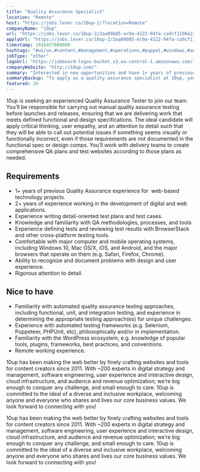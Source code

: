 ```yaml
---
title: "Quality Assurance Specialist"
location: "Remote"
host: "https://jobs.lever.co/10up-2/?location=Remote"
companyName: "10up"
url: "https://jobs.lever.co/10up-2/2aa09b85-ec9a-4122-94fa-ca9cf1190a21"
applyUrl: "https://jobs.lever.co/10up-2/2aa09b85-ec9a-4122-94fa-ca9cf1190a21/apply"
timestamp: 1616457600000
hashtags: "#ui/ux,#content,#management,#operations,#puppet,#windows,#android,#ios,#wordpress,#optimization"
jobType: "other"
logoUrl: "https://jobboard-logos-bucket.s3.eu-central-1.amazonaws.com/10up"
companyWebsite: "http://10up.com/"
summary: "Interested in new opportunities and have 1+ years of previous Quality Assurance experience for? 10up has a job opening for a quality assurance specialist."
summaryBackup: "To apply as a quality assurance specialist at 10up, you preferably need to have some knowledge of: #ui/ux, #content, #management."
featured: 20
---
```


10up is seeking an experienced Quality Assurance Tester to join our team. You’ll be responsible for carrying out manual quality assurance testing before launches and releases, ensuring that we are delivering work that meets defined functional and design specifications. The ideal candidate will apply critical thinking, user empathy, and an attention to detail such that they will be able to call out potential issues if something seems visually or functionally incorrect, even if those requirements are not documented in the functional spec or design comps. You’ll work with delivery teams to create comprehensive QA plans and test websites according to those plans as needed.

## Requirements

*   1+ years of previous Quality Assurance experience for  web-based technology projects.
*   2+ years of experience working in the development of digital and web applications.
*   Experience writing detail-oriented test plans and test cases.
*   Knowledge and familiarity with QA methodologies, processes, and tools.
*   Experience defining tests and reviewing test results with BrowserStack and other cross-platform testing tools.
*   Comfortable with major computer and mobile operating systems, including Windows 10, Mac OS/X, iOS, and Android, and the major browsers that operate on them (e.g. Safari, Firefox, Chrome).
*   Ability to recognize and document problems with design and user experience.
*   Rigorous attention to detail.

## Nice to have

*   Familiarity with automated quality assurance testing approaches, including functional, unit, and integration testing, and experience in determining the appropriate testing approach(es) for unique challenges.
*   Experience with automated testing frameworks (e.g. Selenium, Puppeteer, PHPUnit, etc), philosophically and/or in implementation.
*   Familiarity with the WordPress ecosystem, e.g. knowledge of popular tools, plugins, frameworks, best practices, and conventions.
*   Remote working experience.

10up has been making the web better by finely crafting websites and tools for content creators since 2011. With ~200 experts in digital strategy and management, software engineering, user experience and interactive design, cloud infrastructure, and audience and revenue optimization; we’re big enough to conquer any challenge, and small enough to care. 10up is committed to the ideal of a diverse and inclusive workplace, welcoming anyone and everyone who shares and lives our core business values. We look forward to connecting with you! 

10up has been making the web better by finely crafting websites and tools for content creators since 2011. With ~200 experts in digital strategy and management, software engineering, user experience and interactive design, cloud infrastructure, and audience and revenue optimization; we’re big enough to conquer any challenge, and small enough to care. 10up is committed to the ideal of a diverse and inclusive workplace, welcoming anyone and everyone who shares and lives our core business values. We look forward to connecting with you!
